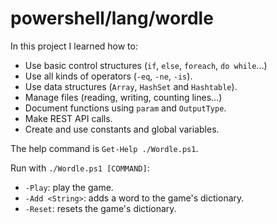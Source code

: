 # powershell/lang/wordle

In this project I learned how to:
- Use basic control structures (`if`, `else`, `foreach`, `do while`...)
- Use all kinds of operators (`-eq`, `-ne`, `-is`).
- Use data structures (`Array`, `HashSet` and `Hashtable`).
- Manage files (reading, writing, counting lines...)
- Document functions using `param` and `OutputType`.
- Make REST API calls.
- Create and use constants and global variables.

The help command is `Get-Help ./Wordle.ps1`.

Run with `./Wordle.ps1 [COMMAND]`:
- `-Play`: play the game.
- `-Add <String>`: adds a word to the game's dictionary.
- `-Reset`: resets the game's dictionary.
